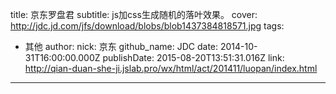 title: 京东罗盘君
subtitle: js加css生成随机的落叶效果。
cover: http://jdc.jd.com/jfs/download/blobs/blob1437384818571.jpg
tags:
  - 其他
author:
  nick: 京东
  github_name: JDC
date: 2014-10-31T16:00:00.000Z
publishDate: 2015-08-20T13:51:31.016Z
link: http://qian-duan-she-ji.jslab.pro/wx/html/act/201411/luopan/index.html
---